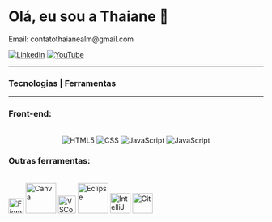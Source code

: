 <h1>Olá, eu sou a Thaiane 👋</h1>

<p>Email: contatothaianealm@gmail.com</p>

<div>
<a href="https://www.linkedin.com/in/thaiane-a-lima-51506522a/" target="_blank"><img src="https://img.shields.io/badge/LinkedIn-0077B5?style=for-the-badge&logo=linkedin&logoColor=white" alt="LinkedIn" target="_blank"></a>
<a href="https://www.youtube.com/channel/UCgWREy9JEEoMiT1L3ZizvPQ" target="_blank"><img src="https://img.shields.io/badge/YouTube-FF0000?style=for-the-badge&logo=youtube&logoColor=white" alt="YouTube" target="_blank"></a>
</div>

<hr>
<h3>Tecnologias | Ferramentas</h3>
<hr>

### Front-end:
<center>
<div style="display: inline_block"></br>
    <img alt="HTML5" src="https://img.shields.io/badge/HTML5-E34F26?style=for-the-badge&logo=html5&logoColor=white"> 
    <img alt="CSS" src="https://img.shields.io/badge/CSS3-1572B6?style=for-the-badge&logo=css3&logoColor=white"/>
    <img alt="JavaScript" src="https://img.shields.io/badge/JavaScript-F7DF1E?style=for-the-badge&logo=javascript&logoColor=black"/>
    <img alt="JavaScript" src="https://img.shields.io/badge/Vue.js-35495E?style=for-the-badge&logo=vue.js&logoColor=4FC08D"/>
</div>
</center>

### Outras ferramentas:
<div style="display: inline_block"></br>
    <img alt="Figma" src="https://cdn-icons-png.flaticon.com/512/5968/5968705.png" width="30px"/>
    <img alt="Canva" src="https://logosmarcas.net/wp-content/uploads/2021/11/Canva-Logo.png" width="60px"/>
    <img alt="VSCode" src="https://cdn.icon-icons.com/icons2/2107/PNG/512/file_type_vscode_icon_130084.png" width="35px"/>
    <img alt="Eclipse" src="https://i.ibb.co/Lps4Xgb/eclipseide.jpg" width="60px"/>
    <img alt="IntelliJ" src="https://upload.wikimedia.org/wikipedia/commons/thumb/9/9c/IntelliJ_IDEA_Icon.svg/1200px-IntelliJ_IDEA_Icon.svg.png" width="40px"/>
    <img alt="Git" src="https://cdn.icon-icons.com/icons2/2107/PNG/512/file_type_git_icon_130581.png" width="40px"/>
</div>
<br/>
<br/>
